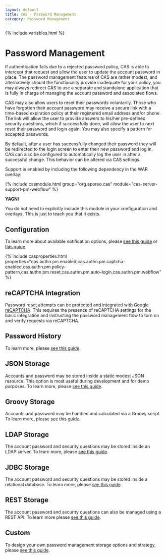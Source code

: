 ```yaml
---
layout: default
title: CAS - Password Management
category: Password Management
---
```


{% include variables.html %}

# Password Management

If authentication fails due to a rejected password policy, CAS is able to intercept
that request and allow the user to update the account password in place. The password management 
features of CAS are rather modest, and alternatively should the functionality provide inadequate 
for your policy, you may always redirect CAS to use a separate and standalone application 
that is fully in charge of managing the account password and associated flows.

CAS may also allow users to reset their passwords voluntarily. Those who have forgotten their account password
may receive a secure link with a time-based expiration policy at their registered email address and/or phone. The link
will allow the user to provide answers to his/her pre-defined security questions, which if successfully done,
will allow the user to next reset their password and login again. You may also specify a pattern for accepted passwords. 

By default, after a user has successfully changed their password they will be redirected to the login screen
to enter their new password and log in. CAS can also be configured to automatically log the user in after
a successful change. This behavior can be altered via CAS settings. 

Support is enabled by including the following dependency in the WAR overlay:

{% include casmodule.html group="org.apereo.cas" module="cas-server-support-pm-webflow" %}

<div class="alert alert-info"><strong>YAGNI</strong><p>You do not need to explicitly include this module
in your configuration and overlays. This is just to teach you that it exists.</p></div>

## Configuration

To learn more about available notification options, please [see this guide](../notifications/SMS-Messaging-Configuration.html) or [this guide](../notifications/Sending-Email-Configuration.html). 

{% include casproperties.html properties="cas.authn.pm.enabled,cas.authn.pm.captcha-enabled,cas.authn.pm.policy-pattern,cas.authn.pm.reset,cas.authn.pm.auto-login,cas.authn.pm.webflow" %}

## reCAPTCHA Integration

Password reset attempts can be protected and integrated 
with [Google reCAPTCHA](https://developers.google.com/recaptcha). This requires 
the presence of reCAPTCHA settings for the basic integration and instructing 
the password management flow to turn on and verify requests via reCAPTCHA. 

## Password History

To learn more, please [see this guide](Password-Management-History.html).

## JSON Storage

Accounts and password may be stored inside a static modest JSON resource. This option is most useful during development and 
for demo purposes. To learn more, please [see this guide](Password-Management-JSON.html).

## Groovy Storage

Accounts and password may be handled and calculated via a Groovy script. To learn more, 
please [see this guide](Password-Management-Groovy.html).

## LDAP Storage

The account password and security questions may be stored inside an LDAP server. To learn more, 
please [see this guide](Password-Management-LDAP.html).

## JDBC Storage

The account password and security questions may be stored inside a relational database. To learn more, 
please [see this guide](Password-Management-JDBC.html).

## REST Storage

The account password and security questions can also be managed using a REST API. To learn more 
please [see this guide](Password-Management-REST.html).

## Custom

To design your own password management storage options and strategy, 
please [see this guide](Password-Management-Custom.html).
